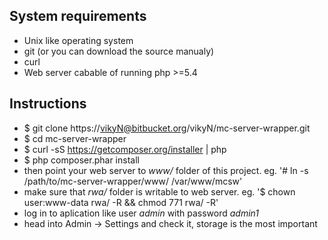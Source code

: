 System requirements
-------------------
* Unix like operating system
* git (or you can download the source manualy)
* curl
* Web server cabable of running php >=5.4

Instructions
------------
* $ git clone https://vikyN@bitbucket.org/vikyN/mc-server-wrapper.git
* $ cd mc-server-wrapper
* $ curl -sS https://getcomposer.org/installer | php
* $ php composer.phar install
* then point your web server to *www/* folder of this project. eg. '# ln -s /path/to/mc-server-wrapper/www/ /var/www/mcsw'
* make sure that *rwa/* folder is writable to web server. eg. '$ chown user:www-data rwa/ -R && chmod 771 rwa/ -R'
* log in to aplication like user *admin* with password *admin1*
* head into Admin -> Settings and check it, storage is the most important